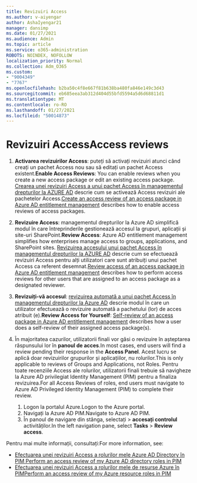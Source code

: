 ```yaml
---
title: Revizuiri Access
ms.author: v-aiyengar
author: AshaIyengar21
manager: dansimp
ms.date: 01/27/2021
ms.audience: Admin
ms.topic: article
ms.service: o365-administration
ROBOTS: NOINDEX, NOFOLLOW
localization_priority: Normal
ms.collection: Adm_O365
ms.custom:
- "9004349"
- "7767"
ms.openlocfilehash: b2ba50c4f8e667f81b638ba480fa846e149c3d43
ms.sourcegitcommit: eb685eea3ab312d404d55bfd5594a5d6d68811d1
ms.translationtype: MT
ms.contentlocale: ro-RO
ms.lasthandoff: 01/27/2021
ms.locfileid: "50014873"
---
```

# <a name="access-reviews"></a><span data-ttu-id="342d9-102">Revizuiri Access</span><span class="sxs-lookup"><span data-stu-id="342d9-102">Access reviews</span></span>

1. <span data-ttu-id="342d9-103">**Activarea revizuirilor Access**: puteți să activați revizuiri atunci când creați un pachet Access nou sau să editați un pachet Access existent.</span><span class="sxs-lookup"><span data-stu-id="342d9-103">**Enable Access Reviews**: You can enable reviews when you create a new access package or edit an existing access package.</span></span> <span data-ttu-id="342d9-104">[Crearea unei revizuiri Access a unui pachet Access în managementul drepturilor la AZURE AD](https://docs.microsoft.com/azure/active-directory/governance/entitlement-management-access-reviews-create) descrie cum se activează Access revizuiri ale pachetelor Access.</span><span class="sxs-lookup"><span data-stu-id="342d9-104">[Create an access review of an access package in Azure AD entitlement management](https://docs.microsoft.com/azure/active-directory/governance/entitlement-management-access-reviews-create) describes how to enable access reviews of access packages.</span></span>

1. <span data-ttu-id="342d9-105">**Revizuire Access**: managementul drepturilor la Azure AD simplifică modul în care întreprinderile gestionează accesul la grupuri, aplicații și site-uri SharePoint.</span><span class="sxs-lookup"><span data-stu-id="342d9-105">**Review Access**: Azure AD entitlement management simplifies how enterprises manage access to groups, applications, and SharePoint sites.</span></span> <span data-ttu-id="342d9-106">[Revizuirea accesului unui pachet Access în managementul drepturilor la AZURE AD](https://docs.microsoft.com/azure/active-directory/governance/entitlement-management-access-reviews-create) descrie cum se efectuează revizuiri Access pentru alți utilizatori care sunt atribuiți unui pachet Access ca referent desemnat.</span><span class="sxs-lookup"><span data-stu-id="342d9-106">[Review access of an access package in Azure AD entitlement management](https://docs.microsoft.com/azure/active-directory/governance/entitlement-management-access-reviews-create) describes how to perform access reviews for other users that are assigned to an access package as a designated reviewer.</span></span>

1. <span data-ttu-id="342d9-107">**Revizuiți-vă accesul**: [revizuirea automată a unui pachet Access în managementul drepturilor la Azure AD](https://docs.microsoft.com/azure/active-directory/governance/entitlement-management-access-reviews-self-review) descrie modul în care un utilizator efectuează o revizuire automată a pachetului (lor) de acces atribuit (e).</span><span class="sxs-lookup"><span data-stu-id="342d9-107">**Review Access for Yourself**: [Self-review of an access package in Azure AD entitlement management](https://docs.microsoft.com/azure/active-directory/governance/entitlement-management-access-reviews-self-review) describes how a user does a self-review of their assigned access package(s).</span></span>

1. <span data-ttu-id="342d9-108">În majoritatea cazurilor, utilizatorii finali vor găsi o revizuire în așteptarea răspunsului lor în **panoul de acces**.</span><span class="sxs-lookup"><span data-stu-id="342d9-108">In most cases, end users will find a review pending their response in the **Access Panel**.</span></span> <span data-ttu-id="342d9-109">Acest lucru se aplică doar revizuirilor grupurilor și aplicațiilor, nu rolurilor.</span><span class="sxs-lookup"><span data-stu-id="342d9-109">This is only applicable to reviews of Groups and Applications, not Roles.</span></span> <span data-ttu-id="342d9-110">Pentru toate recenziile Access ale rolurilor, utilizatorii finali trebuie să navigheze la Azure AD privilegiat Identity Management (PIM) pentru a finaliza revizuirea.</span><span class="sxs-lookup"><span data-stu-id="342d9-110">For all Access Reviews of roles, end users must navigate to Azure AD Privileged Identity Management (PIM) to complete their review.</span></span>

    1. <span data-ttu-id="342d9-111">Logon la portalul Azure.</span><span class="sxs-lookup"><span data-stu-id="342d9-111">Logon to the Azure portal.</span></span>
    2. <span data-ttu-id="342d9-112">Navigați la Azure AD PIM.</span><span class="sxs-lookup"><span data-stu-id="342d9-112">Navigate to Azure AD PIM.</span></span>
    3. <span data-ttu-id="342d9-113">În panoul de navigare din stânga, selectați  >  **accesați controlul** activităților.</span><span class="sxs-lookup"><span data-stu-id="342d9-113">In the left navigation pane, select **Tasks** > **Review access**.</span></span>
    
<span data-ttu-id="342d9-114">Pentru mai multe informații, consultați:</span><span class="sxs-lookup"><span data-stu-id="342d9-114">For more information, see:</span></span>

- [<span data-ttu-id="342d9-115">Efectuarea unei revizuiri Access a rolurilor mele Azure AD Directory în PIM </span><span class="sxs-lookup"><span data-stu-id="342d9-115">Perform an access review of my Azure AD directory roles in PIM </span></span>](https://docs.microsoft.com/azure/active-directory/privileged-identity-management/pim-how-to-perform-security-review/)
- [<span data-ttu-id="342d9-116">Efectuarea unei revizuiri Access a rolurilor mele de resurse Azure în PIM</span><span class="sxs-lookup"><span data-stu-id="342d9-116">Perform an access review of my Azure resource roles in PIM</span></span>](https://docs.microsoft.com/azure/active-directory/privileged-identity-management/pim-resource-roles-perform-access-review/)